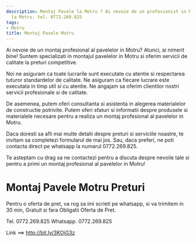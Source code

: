 ```yaml
---
description: Montaj Pavele la Motru ? Ai nevoie de un profesionist in Montaj Pavele
  la Motru. tel. 0772.269.825
tags:
- Motru
title: Montaj Pavele Motru
---
```



Ai nevoie de un montaj profesional al pavelelor in Motru? Atunci, ai nimerit bine! Suntem specializati in montajul pavelelor in Motru si oferim servicii de calitate la preturi competitive. 

Noi ne asiguram ca toate lucrarile sunt executate cu atentie si respectarea tuturor standardelor de calitate. Ne asiguram ca fiecare lucrare este executata in timp util si cu atentie. Ne angajam sa oferim clientilor nostri servicii profesionale si de calitate. 

De asemenea, putem oferi consultanta si asistenta in alegerea materialelor de constructie potrivite. Putem oferi sfaturi si informatii despre produsele si materialele necesare pentru a realiza un montaj profesional al pavelelor in Motru. 

Daca doresti sa afli mai multe detalii despre preturi si serviciile noastre, te invitam sa completezi formularul de mai jos. Sau, daca preferi, ne poti contacta direct pe whatsapp la numarul 0772.269.825. 

Te asteptam cu drag sa ne contactezi pentru a discuta despre nevoile tale si pentru a primi un montaj profesional al pavelelor in Motru!

# Montaj Pavele Motru Preturi
Pentru o oferta de pret, va rog sa imi scrieti pe whatsapp, si va trimitem in 30 min, Gratuit si fara Obligatii Oferta de Pret.

Tel. 0772.269.825
Whatsapp. 0772.269.825

Link ==> http://bit.ly/3KOiG3z